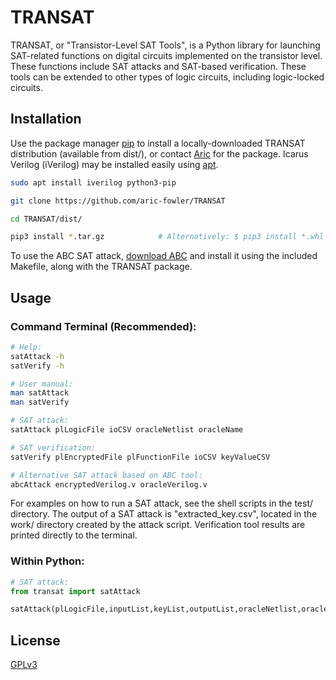 # TRANSAT

TRANSAT, or "Transistor-Level SAT Tools", is a Python library for launching SAT-related functions on digital circuits implemented on the transistor level. 
These functions include SAT attacks and SAT-based verification. These tools can be extended to other types of logic circuits, including logic-locked circuits.

## Installation

Use the package manager [pip](https://pip.pypa.io/en/stable/) to install a locally-downloaded TRANSAT distribution (available from dist/), or contact 
[Aric](aric.fowler@utdallas.edu) for the package. Icarus Verilog (iVerilog) may be installed easily using [apt](https://en.wikipedia.org/wiki/APT_(software)).

```bash
sudo apt install iverilog python3-pip

git clone https://github.com/aric-fowler/TRANSAT

cd TRANSAT/dist/

pip3 install *.tar.gz            # Alternatively: $ pip3 install *.whl
```

To use the ABC SAT attack, [download ABC](https://github.com/berkeley-abc/abc) and install it using the included Makefile, along with the TRANSAT package.

## Usage

### Command Terminal (Recommended):
```bash
# Help:
satAttack -h
satVerify -h

# User manual:
man satAttack
man satVerify

# SAT attack:
satAttack plLogicFile ioCSV oracleNetlist oracleName

# SAT verification:
satVerify plEncryptedFile plFunctionFile ioCSV keyValueCSV

# Alternative SAT attack based on ABC tool:
abcAttack encryptedVerilog.v oracleVerilog.v
```
For examples on how to run a SAT attack, see the shell scripts in the test/ directory. The output of a SAT attack is  "extracted_key.csv", located in the work/ 
directory created by the attack script. Verification tool results are printed directly to the terminal. 

### Within Python:
```python
# SAT attack:
from transat import satAttack

satAttack(plLogicFile,inputList,keyList,outputList,oracleNetlist,oracleName)
```

## License

[GPLv3](https://choosealicense.com/licenses/gpl-3.0/)
